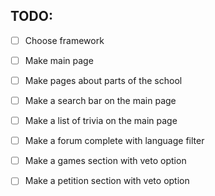 ## TODO:

- [ ] Choose framework

- [ ] Make main page

- [ ] Make pages about parts of the school

- [ ] Make a search bar on the main page

- [ ] Make a list of trivia on the main page

- [ ] Make a forum complete with language filter

- [ ] Make a games section with veto option

- [ ] Make a petition section with veto option